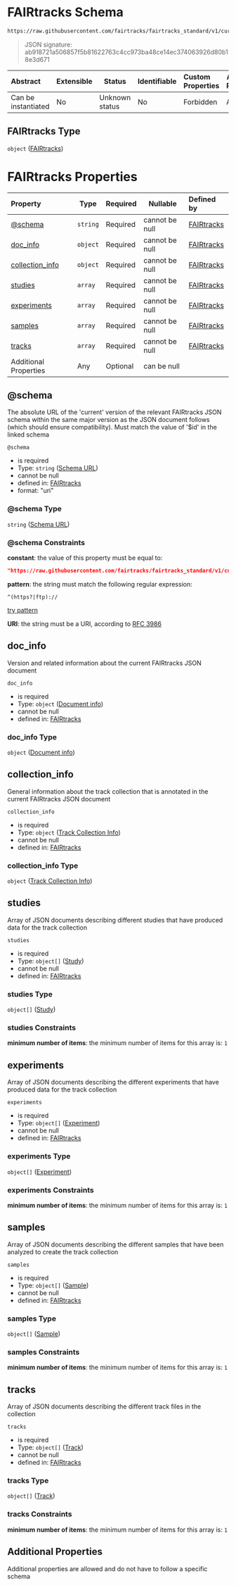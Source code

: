 # FAIRtracks Schema

```txt
https://raw.githubusercontent.com/fairtracks/fairtracks_standard/v1/current/json/schema/fairtracks.schema.json
```




> JSON signature: ab918721a506857f5b81622763c4cc973ba48ce14ec374063926d80b18e3d671
>

| Abstract            | Extensible | Status         | Identifiable | Custom Properties | Additional Properties | Access Restrictions | Defined In                                                                             |
| :------------------ | ---------- | -------------- | ------------ | :---------------- | --------------------- | ------------------- | -------------------------------------------------------------------------------------- |
| Can be instantiated | No         | Unknown status | No           | Forbidden         | Allowed               | none                | [fairtracks.schema.json](../json/schema/fairtracks.schema.json "open original schema") |

## FAIRtracks Type

`object` ([FAIRtracks](fairtracks.md))

# FAIRtracks Properties

| Property                            | Type     | Required | Nullable       | Defined by                                                                                                                                                                                                     |
| :---------------------------------- | -------- | -------- | -------------- | :------------------------------------------------------------------------------------------------------------------------------------------------------------------------------------------------------------- |
| [@schema](#@schema)                 | `string` | Required | cannot be null | [FAIRtracks](fairtracks-properties-schema-url.md "https://raw.githubusercontent.com/fairtracks/fairtracks_standard/v1/current/json/schema/fairtracks.schema.json#/properties/@schema")                    |
| [doc_info](#doc_info)               | `object` | Required | cannot be null | [FAIRtracks](fairtracks-properties-document-info.md "https://raw.githubusercontent.com/fairtracks/fairtracks_standard/v1/current/json/schema/fairtracks.schema.json#/properties/doc_info")                |
| [collection_info](#collection_info) | `object` | Required | cannot be null | [FAIRtracks](fairtracks-properties-track-collection-info.md "https://raw.githubusercontent.com/fairtracks/fairtracks_standard/v1/current/json/schema/fairtracks.schema.json#/properties/collection_info") |
| [studies](#studies)                 | `array`  | Required | cannot be null | [FAIRtracks](fairtracks-properties-studies.md "https://raw.githubusercontent.com/fairtracks/fairtracks_standard/v1/current/json/schema/fairtracks.schema.json#/properties/studies")                       |
| [experiments](#experiments)         | `array`  | Required | cannot be null | [FAIRtracks](fairtracks-properties-experiments.md "https://raw.githubusercontent.com/fairtracks/fairtracks_standard/v1/current/json/schema/fairtracks.schema.json#/properties/experiments")               |
| [samples](#samples)                 | `array`  | Required | cannot be null | [FAIRtracks](fairtracks-properties-samples.md "https://raw.githubusercontent.com/fairtracks/fairtracks_standard/v1/current/json/schema/fairtracks.schema.json#/properties/samples")                       |
| [tracks](#tracks)                   | `array`  | Required | cannot be null | [FAIRtracks](fairtracks-properties-tracks.md "https://raw.githubusercontent.com/fairtracks/fairtracks_standard/v1/current/json/schema/fairtracks.schema.json#/properties/tracks")                         |
| Additional Properties               | Any      | Optional | can be null    |                                                                                                                                                                                                                |

## @schema

The absolute URL of the 'current' version of the relevant FAIRtracks JSON schema within the same major version as the JSON document follows (which should ensure compatibility). Must match the value of '$id' in the linked schema


`@schema`

-   is required
-   Type: `string` ([Schema URL](fairtracks-properties-schema-url.md))
-   cannot be null
-   defined in: [FAIRtracks](fairtracks-properties-schema-url.md "https://raw.githubusercontent.com/fairtracks/fairtracks_standard/v1/current/json/schema/fairtracks.schema.json#/properties/@schema")
-   format: "uri"

### @schema Type

`string` ([Schema URL](fairtracks-properties-schema-url.md))

### @schema Constraints

**constant**: the value of this property must be equal to:

```json
"https://raw.githubusercontent.com/fairtracks/fairtracks_standard/v1/current/json/schema/fairtracks.schema.json"
```

**pattern**: the string must match the following regular expression: 

```regexp
^(https?|ftp)://
```

[try pattern](https://regexr.com/?expression=%5E(https%3F%7Cftp)%3A%2F%2F "try regular expression with regexr.com")

**URI**: the string must be a URI, according to [RFC 3986](https://tools.ietf.org/html/rfc4291 "check the specification")

## doc_info

Version and related information about the current FAIRtracks JSON document


`doc_info`

-   is required
-   Type: `object` ([Document info](fairtracks-properties-document-info.md))
-   cannot be null
-   defined in: [FAIRtracks](fairtracks-properties-document-info.md "https://raw.githubusercontent.com/fairtracks/fairtracks_standard/v1/current/json/schema/fairtracks.schema.json#/properties/doc_info")

### doc_info Type

`object` ([Document info](fairtracks-properties-document-info.md))

## collection_info

General information about the track collection that is annotated in the current FAIRtracks JSON document


`collection_info`

-   is required
-   Type: `object` ([Track Collection Info](fairtracks-properties-track-collection-info.md))
-   cannot be null
-   defined in: [FAIRtracks](fairtracks-properties-track-collection-info.md "https://raw.githubusercontent.com/fairtracks/fairtracks_standard/v1/current/json/schema/fairtracks.schema.json#/properties/collection_info")

### collection_info Type

`object` ([Track Collection Info](fairtracks-properties-track-collection-info.md))

## studies

Array of JSON documents describing different studies that have produced data for the track collection


`studies`

-   is required
-   Type: `object[]` ([Study](fairtracks-properties-studies-study.md))
-   cannot be null
-   defined in: [FAIRtracks](fairtracks-properties-studies.md "https://raw.githubusercontent.com/fairtracks/fairtracks_standard/v1/current/json/schema/fairtracks.schema.json#/properties/studies")

### studies Type

`object[]` ([Study](fairtracks-properties-studies-study.md))

### studies Constraints

**minimum number of items**: the minimum number of items for this array is: `1`

## experiments

Array of JSON documents describing the different experiments that have produced data for the track collection


`experiments`

-   is required
-   Type: `object[]` ([Experiment](fairtracks-properties-experiments-experiment.md))
-   cannot be null
-   defined in: [FAIRtracks](fairtracks-properties-experiments.md "https://raw.githubusercontent.com/fairtracks/fairtracks_standard/v1/current/json/schema/fairtracks.schema.json#/properties/experiments")

### experiments Type

`object[]` ([Experiment](fairtracks-properties-experiments-experiment.md))

### experiments Constraints

**minimum number of items**: the minimum number of items for this array is: `1`

## samples

Array of JSON documents describing the different samples that have been analyzed to create the track collection


`samples`

-   is required
-   Type: `object[]` ([Sample](fairtracks-properties-samples-sample.md))
-   cannot be null
-   defined in: [FAIRtracks](fairtracks-properties-samples.md "https://raw.githubusercontent.com/fairtracks/fairtracks_standard/v1/current/json/schema/fairtracks.schema.json#/properties/samples")

### samples Type

`object[]` ([Sample](fairtracks-properties-samples-sample.md))

### samples Constraints

**minimum number of items**: the minimum number of items for this array is: `1`

## tracks

Array of JSON documents describing the different track files in the collection


`tracks`

-   is required
-   Type: `object[]` ([Track](fairtracks-properties-tracks-track.md))
-   cannot be null
-   defined in: [FAIRtracks](fairtracks-properties-tracks.md "https://raw.githubusercontent.com/fairtracks/fairtracks_standard/v1/current/json/schema/fairtracks.schema.json#/properties/tracks")

### tracks Type

`object[]` ([Track](fairtracks-properties-tracks-track.md))

### tracks Constraints

**minimum number of items**: the minimum number of items for this array is: `1`

## Additional Properties

Additional properties are allowed and do not have to follow a specific schema
